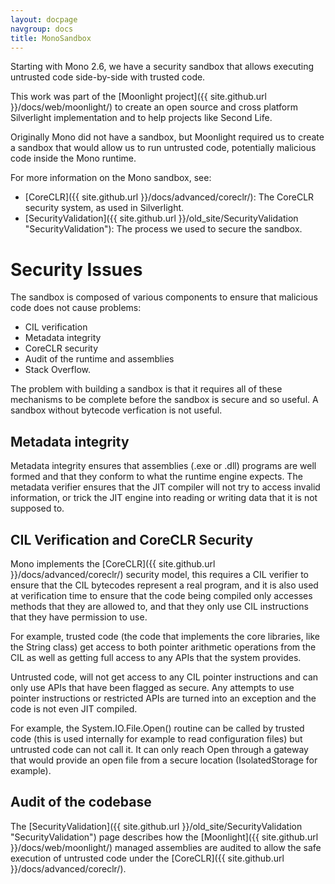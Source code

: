 ```yaml
---
layout: docpage
navgroup: docs
title: MonoSandbox
---
```


Starting with Mono 2.6, we have a security sandbox that allows executing untrusted code side-by-side with trusted code.

This work was part of the [Moonlight project]({{ site.github.url }}/docs/web/moonlight/) to create an open source and cross platform Silverlight implementation and to help projects like Second Life.

Originally Mono did not have a sandbox, but Moonlight required us to create a sandbox that would allow us to run untrusted code, potentially malicious code inside the Mono runtime.

For more information on the Mono sandbox, see:

-   [CoreCLR]({{ site.github.url }}/docs/advanced/coreclr/): The CoreCLR security system, as used in Silverlight.
-   [SecurityValidation]({{ site.github.url }}/old_site/SecurityValidation "SecurityValidation"): The process we used to secure the sandbox.

Security Issues
===============

The sandbox is composed of various components to ensure that malicious code does not cause problems:

-   CIL verification
-   Metadata integrity
-   CoreCLR security
-   Audit of the runtime and assemblies
-   Stack Overflow.

The problem with building a sandbox is that it requires all of these mechanisms to be complete before the sandbox is secure and so useful. A sandbox without bytecode verfication is not useful.

Metadata integrity
------------------

Metadata integrity ensures that assemblies (.exe or .dll) programs are well formed and that they conform to what the runtime engine expects. The metadata verifier ensures that the JIT compiler will not try to access invalid information, or trick the JIT engine into reading or writing data that it is not supposed to.

CIL Verification and CoreCLR Security
-------------------------------------

Mono implements the [CoreCLR]({{ site.github.url }}/docs/advanced/coreclr/) security model, this requires a CIL verifier to ensure that the CIL bytecodes represent a real program, and it is also used at verification time to ensure that the code being compiled only accesses methods that they are allowed to, and that they only use CIL instructions that they have permission to use.

For example, trusted code (the code that implements the core libraries, like the String class) get access to both pointer arithmetic operations from the CIL as well as getting full access to any APIs that the system provides.

Untrusted code, will not get access to any CIL pointer instructions and can only use APIs that have been flagged as secure. Any attempts to use pointer instructions or restricted APIs are turned into an exception and the code is not even JIT compiled.

For example, the System.IO.File.Open() routine can be called by trusted code (this is used internally for example to read configuration files) but untrusted code can not call it. It can only reach Open through a gateway that would provide an open file from a secure location (IsolatedStorage for example).

Audit of the codebase
---------------------

The [SecurityValidation]({{ site.github.url }}/old_site/SecurityValidation "SecurityValidation") page describes how the [Moonlight]({{ site.github.url }}/docs/web/moonlight/) managed assemblies are audited to allow the safe execution of untrusted code under the [CoreCLR]({{ site.github.url }}/docs/advanced/coreclr/).

